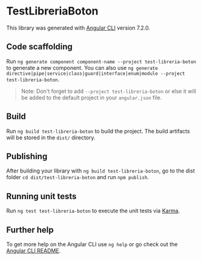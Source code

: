 # TestLibreriaBoton

This library was generated with [Angular CLI](https://github.com/angular/angular-cli) version 7.2.0.

## Code scaffolding

Run `ng generate component component-name --project test-libreria-boton` to generate a new component. You can also use `ng generate directive|pipe|service|class|guard|interface|enum|module --project test-libreria-boton`.
> Note: Don't forget to add `--project test-libreria-boton` or else it will be added to the default project in your `angular.json` file. 

## Build

Run `ng build test-libreria-boton` to build the project. The build artifacts will be stored in the `dist/` directory.

## Publishing

After building your library with `ng build test-libreria-boton`, go to the dist folder `cd dist/test-libreria-boton` and run `npm publish`.

## Running unit tests

Run `ng test test-libreria-boton` to execute the unit tests via [Karma](https://karma-runner.github.io).

## Further help

To get more help on the Angular CLI use `ng help` or go check out the [Angular CLI README](https://github.com/angular/angular-cli/blob/master/README.md).
